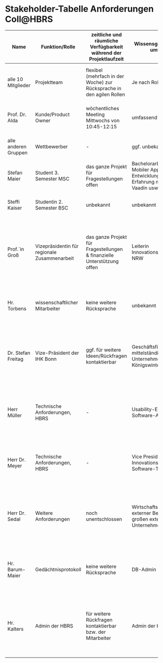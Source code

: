 


# Stakeholder-Tabelle Anforderungen Coll@HBRS

| Name                 | Funktion/Rolle                               | zeitliche und räumliche Verfügbarkeit während der Projektlaufzeit       | Wissensgebiet und - umfang                                                           | Ziele und Interessen bezogen auf das Projekt                                                                                                | Einfluss, Macht (Skala: 1…3) | Stakeholder- Gruppe |
| -------------------- | -------------------------------------------- | ----------------------------------------------------------------------- | ------------------------------------------------------------------------------------ | ------------------------------------------------------------------------------------------------------------------------------------------- | ---------------------------- | ------------------- |
| alle 10 Mitglieder   | Projektteam                                  | flexibel (mehrfach in der Woche) zur Rücksprache in den agilen Rollen   | Je nach Rolle                                                                        | Nach dem Scrum Prozess die Sprints durchlaufen und Bearbeiten der Tasks.                                                                    | 3                            | P + S               |
| Prof. Dr. Alda       | Kunde/Product Owner                          | wöchentliches Meeting Mittwochs von 10:45-12:15                         | umfassend                                                                            | Durchführungen des Projekts nach seinen Wünschen und Anforderungen                                                                          | 3                            | P + S               |
| alle anderen Gruppen | Wettbewerber                                 | -                                                                       | ggf. unbekannt                                                                       | Konzentration auf eigene Durchführung des Projekt                                                                                           | 1                            | O + H               |
| Stefan Maier         | Student 3. Semester MSC                      | das ganze Projekt für Fragestellungen offen                             | Bachelorarbeit in Mobiler App-Entwicklung & Erfahrung mit Web, Vaadin usw.           | Interesse an einem guten Endresultat                                                                                                        | 2                            | H                   |
| Steffi Kaiser        | Studentin 2. Semester BSC                    | unbekannt                                                               | unbekannt                                                                            | Bewertung und Evaluation von Unternehmen und Studenten                                                                                      | 1                            | O + H               |
| Prof.´in Groß        | Vizepräsidentin für regionale Zusammenarbeit | das ganze Projekt für Fragestellungen & finanzielle Unterstützung offen | Leiterin Innovationszentrum NRW                                                      | Vernetzung von Unternehmen aus der Region, intuitive Bedienbarkeit, auch für Flüchtlinge soll eine unbürokratische Vermittlung möglich sein | 2                            | S + P               |
| Hr. Torbens          | wissenschaftlicher Mitarbeiter               | keine weitere Rücksprache                                               | unbekannt                                                                            | Smartphone fähige und verschlüsselte Übertragung / Abspeicherung der Daten                                                                  | 1                            | O + H               |
| Dr. Stefan Freitag   | Vize-Präsident	der	IHK	Bonn                  | ggf. für weitere Ideen/Rückfragen kontaktierbar                         | Geschäftsführer eines mittelständigen IT-Unternehmens in Königswinter                | Unternehmen bezahlen, Unternehmen abonnieren können, Profile sollen löschbar sein, Bewertung, einfache Benutzbarkeit                        | 2                            | O + H               |
| Herr Müller          | Technische Anforderungen, HBRS               | -                                                                       | Usability-Experte und Software-Architekt                                             | Mock-Ups bilden, Heuristiken beachten, Skalierbarkeit beachten, responsive Anwendung                                                        | 2                            | S + H               |
| Herr Dr. Meyer       | Technische Anforderungen, HBRS               | -                                                                       | Vice President Innovationscenter, Software-Techniker                                 | Verwendung von Vaadin, Anforderungen dokumentieren, User Stories, Test Cases & Requirements-Matrix                                          | 2                            | O + H               |
| Herr Dr. Sedal       | Weitere Anforderungen                        | noch unentschlossen                                                     | Wirtschaftsinformatiker, externer Berater einer großen externen Unternehmensberatung | EVA durchführen, bei hoher Popularität: SEO-Maßnahmen, Onpage- & Offpage- Optimierungen                                                     | 2                            | evtl. P + H         |
| Hr. Barum-Maier      | Gedächtnisprotokoll                          | keine weitere Rücksprache                                               | DB-Admin                                                                             | DAO- & Repository Pattern, Roundtrip-Tests durchführen, in PostgreSQL-DB abspeichern                                                        | 2                            | O + H               |
| Hr. Kalters          | Admin der HBRS                               | für weitere Rückfragen kontaktierbar bzw. der Mitarbeiter               | Admin der HBRS                                                                       | Deployment nur für HBRS Netzwerke & nicht manuell, Code aus Vaadin-Tutorials benutzen, internes GitLab benutzen                             | 3                            | S + H               | 

